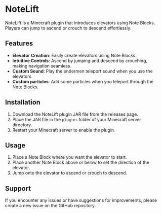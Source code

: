 # NoteLift

NoteLift is a Minecraft plugin that introduces elevators using Note Blocks. Players can jump to ascend or crouch to descend effortlessly.

## Features

- **Elevator Creation**: Easily create elevators using Note Blocks.
- **Intuitive Controls**: Ascend by jumping and descend by crouching, making navigation seamless.
- **Custom Sound**: Play the endermen teleport sound when you use the elevators.
- **Custom particles**: Add some particles when you teleport through the Note Blocks.

## Installation

1. Download the NoteLift plugin JAR file from the releases page.
2. Place the JAR file in the `plugins` folder of your Minecraft server directory.
3. Restart your Minecraft server to enable the plugin.

## Usage

1. Place a Note Block where you want the elevator to start.
2. Place another Note Block above or below to set the direction of the elevator.
3. Jump onto the elevator to ascend or crouch to descend.

## Support

If you encounter any issues or have suggestions for improvements, please create a new issue on the GitHub repository.
